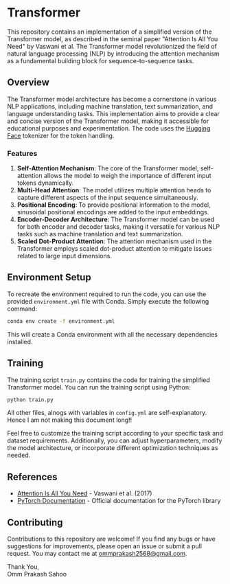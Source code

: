 # Transformer
This repository contains an implementation of a simplified version of the Transformer model, as described in the seminal paper "Attention Is All You Need" by Vaswani et al. The Transformer model revolutionized the field of natural language processing (NLP) by introducing the attention mechanism as a fundamental building block for sequence-to-sequence tasks.

## Overview

The Transformer model architecture has become a cornerstone in various NLP applications, including machine translation, text summarization, and language understanding tasks. This implementation aims to provide a clear and concise version of the Transformer model, making it accessible for educational purposes and experimentation.
The code uses the [Hugging Face](https://huggingface.co/docs/transformers/en/main_classes/tokenizer) tokenizer for the token handling. 

### Features
1. **Self-Attention Mechanism**: The core of the Transformer model, self-attention allows the model to weigh the importance of different input tokens dynamically.
2. **Multi-Head Attention**: The model utilizes multiple attention heads to capture different aspects of the input sequence simultaneously.
3. **Positional Encoding**: To provide positional information to the model, sinusoidal positional encodings are added to the input embeddings.
4. **Encoder-Decoder Architecture**: The Transformer model can be used for both encoder and decoder tasks, making it versatile for various NLP tasks such as machine translation and text summarization.
5. **Scaled Dot-Product Attention**: The attention mechanism used in the Transformer employs scaled dot-product attention to mitigate issues related to large input dimensions.

## Environment Setup

To recreate the environment required to run the code, you can use the provided `environment.yml` file with Conda. Simply execute the following command:

```bash
conda env create -f environment.yml
```

This will create a Conda environment with all the necessary dependencies installed.

## Training

The training script `train.py` contains the code for training the simplified Transformer model. You can run the training script using Python:

```bash
python train.py
```

All other files, alnogs with variables in `config.yml` are self-explanatory. Hence I am not making this document long!! 

Feel free to customize the training script according to your specific task and dataset requirements. Additionally, you can adjust hyperparameters, modify the model architecture, or incorporate different optimization techniques as needed.

## References

- [Attention Is All You Need](https://arxiv.org/abs/1706.03762) - Vaswani et al. (2017)
- [PyTorch Documentation](https://pytorch.org/docs/stable/index.html) - Official documentation for the PyTorch library

## Contributing

Contributions to this repository are welcome! If you find any bugs or have suggestions for improvements, please open an issue or submit a pull request.
You may contact me at ommprakash2568@gmail.com.

Thank You,<br>
Omm Prakash Sahoo


